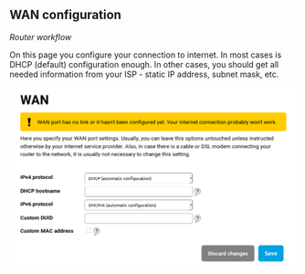 ## WAN configuration

_Router workflow_

On this page you configure your connection to internet. In most cases is DHCP (default) configuration enough. In other cases, you should get all needed information from your ISP - static IP address, subnet mask, etc.

![DHCP configuration - default](wan.png)
